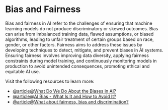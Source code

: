 # Bias and Fairness

Bias and fairness in AI refer to the challenges of ensuring that machine learning models do not produce discriminatory or skewed outcomes. Bias can arise from imbalanced training data, flawed assumptions, or biased algorithms, leading to unfair treatment of certain groups based on race, gender, or other factors. Fairness aims to address these issues by developing techniques to detect, mitigate, and prevent biases in AI systems. Ensuring fairness involves improving data diversity, applying fairness constraints during model training, and continuously monitoring models in production to avoid unintended consequences, promoting ethical and equitable AI use.

Visit the following resources to learn more:

- [@article@What Do We Do About the Biases in AI?](https://hbr.org/2019/10/what-do-we-do-about-the-biases-in-ai)
- [@article@AI Bias - What Is It and How to Avoid It?](https://levity.ai/blog/ai-bias-how-to-avoid)
- [@article@What about fairness, bias and discrimination?](https://ico.org.uk/for-organisations/uk-gdpr-guidance-and-resources/artificial-intelligence/guidance-on-ai-and-data-protection/how-do-we-ensure-fairness-in-ai/what-about-fairness-bias-and-discrimination/)